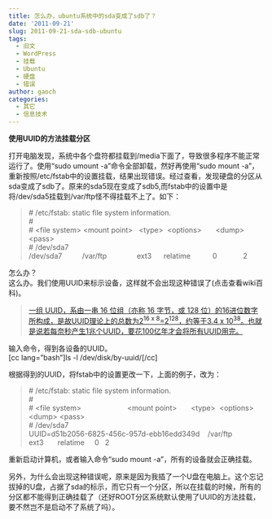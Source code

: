 ```yaml
---
title: 怎么办，ubuntu系统中的sda变成了sdb了？
date: '2011-09-21'
slug: 2011-09-21-sda-sdb-ubuntu
tags:
  - 旧文
  - WordPress
  - 挂载
  - Ubuntu
  - 硬盘
  - 错误
author: gaoch
categories:
  - 其它
  - 信息技术
---
```



**使用UUID的方法挂载分区**

打开电脑发现，系统中各个盘符都挂载到/media下面了，导致很多程序不能正常运行了。使用“sudo
umount -a”命令全部卸载，然好再使用“sudo mount
-a”，重新按照/etc/fstab中的设置挂载，结果出现错误。经过查看，发现硬盘的分区从sda变成了sdb了。原来的sda5现在变成了sdb5,而fstab中的设置中是将/dev/sda5挂载到/var/ftp怪不得挂载不上了。如下：

> \# /etc/fstab: static file system information.  
> \#  
> \# &lt;file system&gt; &lt;mount point&gt;   &lt;type&gt; 
> &lt;options&gt;       &lt;dump&gt;  &lt;pass&gt;  
> \# /dev/sda7  
> /dev/sda7          /var/ftp               ext3      relatime          
> 0             2

怎么办？  
这么办。我们使用UUID来标示设备，这样就不会出现这种错误了(点击查看wiki百科)。

> [一组 UUID，系由一串 16 位组（亦称 16 字节，或 128
> 位）的16进位数字所构成，是故UUID理论上的总数为2<sup>16 x
> 8</sup>=2<sup>128</sup>，约等于3.4 x
> 10<sup>38</sup>。也就是说若每奈秒产生1兆个UUID，要花100亿年才会将所有UUID用完。](http://zh.wikipedia.org/wiki/UUID)

输入命令，得到各设备的UUID。  
\[cc lang=”bash”\]ls -l /dev/disk/by-uuid/\[/cc\]

根据得到的UUID，将fstab中的设置更改一下，上面的例子，改为：

> \# /etc/fstab: static file system information.  
> \#  
> \# &lt;file system&gt;                       &lt;mount point&gt;      
> &lt;type&gt;  &lt;options&gt;  &lt;dump&gt; &lt;pass&gt;  
> \# /dev/sda7  
> UUID=d51b2056-6825-456c-957d-ebb16edd349d    /var/ftp      ext3      
> relatime     0   2

重新启动计算机，或者输入命令“sudo mount -a”，所有的设备就会正确挂载。

另外，为什么会出现这种错误呢，原来是因为我插了一个U盘在电脑上。这个忘记拔掉的U盘，占据了sda的标示，而它只有一个分区，所以在挂载的时候，所有的分区都不能得到正确挂载了（还好ROOT分区系统默认使用了UUID的方法挂载，要不然岂不是启动不了系统了吗）。
